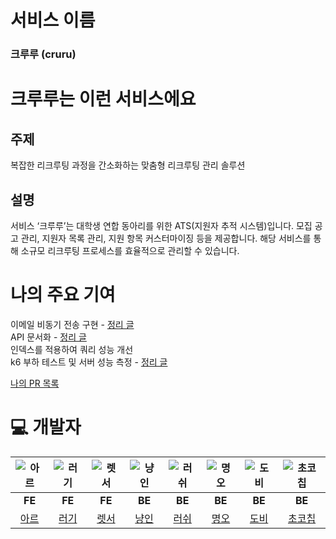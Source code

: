 # 서비스 이름

### 크루루 (cruru)

# 크루루는 이런 서비스에요

## 주제

복잡한 리크루팅 과정을 간소화하는 맞춤형 리크루팅 관리 솔루션

## 설명

서비스 ‘크루루’는 대학생 연합 동아리를 위한 ATS(지원자 추적 시스템)입니다.  모집 공고 관리, 지원자 목록 관리, 지원 항목 커스터마이징 등을 제공합니다. 해당 서비스를 통해 소규모 리크루팅 프로세스를 효율적으로 관리할 수 있습니다.

# 나의 주요 기여

이메일 비동기 전송 구현 - [정리 글](https://blog.cruru.kr/docs/backend/%EC%9D%B4%EB%A9%94%EC%9D%BC-%EB%B0%9C%EC%86%A1-%EB%B9%84%EB%8F%99%EA%B8%B0-%EC%A0%81%EC%9A%A9%EA%B8%B0-fff1e50d803f813bae2eea918fcf0302/)   
API 문서화 - [정리 글](https://blog.cruru.kr/docs/backend/restdocs-%EB%8F%84%EC%9E%85%ED%95%98%EA%B8%B0-fff1e50d803f8139a486c56e6c397adb/)   
인덱스를 적용하여 쿼리 성능 개선   
k6 부하 테스트 및 서버 성능 측정 - [정리 글](https://blog.cruru.kr/docs/infra/%EB%B6%80%ED%95%98-%ED%85%8C%EC%8A%A4%ED%8A%B8%EB%A1%9C-%EC%84%B1%EB%8A%A5-%EA%B0%9C%EC%84%A0%ED%95%98%EA%B8%B0-60bb8cbedc2743179befc3af6eb42037/)  

[나의 PR 목록](https://github.com/woowacourse-teams/2024-cruru/pulls?page=1&q=is%3Apr+assignee%3AHyungHoKim00)

# 💻 개발자

|  ![아르](https://github.com/user-attachments/assets/2f63c5ab-43bb-417b-92bf-73fd761208a9)  |    ![러기](https://github.com/user-attachments/assets/f2c8ff64-1a83-466c-851a-ab14cd5530bc)|   ![렛서](https://github.com/user-attachments/assets/ff5d9e17-16d6-42fc-8754-c65554313e4e) |  ![냥인](https://github.com/user-attachments/assets/4b20cc25-7104-413c-b89e-f22c34a8d0c9)  |  ![러쉬](https://github.com/user-attachments/assets/86225998-321c-4a11-9c30-2abff1b1c3a1)  |   ![명오](https://github.com/user-attachments/assets/5316b64b-bc98-446b-b55f-8fa014dbceaa) |  ![도비](https://github.com/user-attachments/assets/777f53ac-07cf-43e3-8ebb-f11ae1dc8520)  |   ![초코칩](https://github.com/user-attachments/assets/dcbd7b64-0ee9-434e-936e-98bf4a36a03d) |
|:----:|:----:|:----:|:----:|:----:|:----:|:----:|:----:|
| **FE** | **FE** | **FE** | **BE** | **BE** | **BE** | **BE** | **BE** |
|[아르](https://github.com/seongjinme)| [러기](https://github.com/lurgi) | [렛서](https://github.com/llqqssttyy) | [냥인](https://github.com/cutehumanS2) | [러쉬](https://github.com/xogns1514) | [명오](https://github.com/HyungHoKim00) | [도비](https://github.com/Dobby-Kim) | [초코칩](https://github.com/Chocochip101) |
